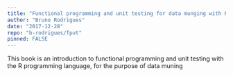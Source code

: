 ```yaml
---
title: "Functional programming and unit testing for data munging with R"
author: "Bruno Rodrigues"
date: "2017-12-28"
repo: "b-rodrigues/fput"
pinned: FALSE
---
```


This book is an introduction to functional programming and unit testing with the R programming language, for the purpose of data muning
